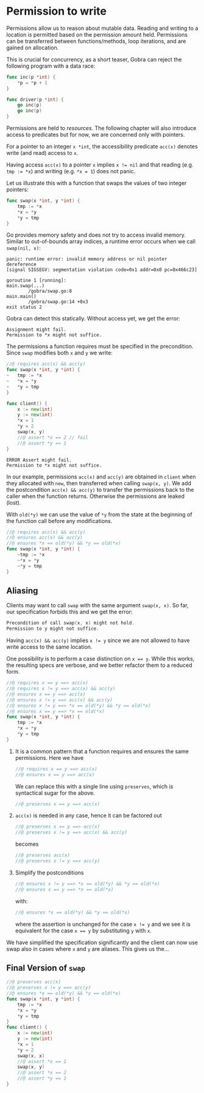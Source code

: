 # Permission to write

Permissions allow us to reason about mutable data.
Reading and writing to a location is permitted based on the permission amount held.
Permissions can be transferred between functions/methods, loop iterations, and are gained on allocation.

This is crucial for concurrency, as a short teaser, Gobra can reject the following program with a data race:
``` go
func inc(p *int) {
	*p = *p + 1
}

func driver(p *int) {
	go inc(p)
	go inc(p)
}
```

Permissions are held to *resources*.
The following chapter will also introduce access to predicates but for now, we are concerned only with pointers.


For a pointer to an integer `x *int`,
the accessibility predicate `acc(x)` denotes write (and read) access to `x`.

Having access `acc(x)` to a pointer `x` implies `x != nil` and that reading (e.g. `tmp := *x`) and writing (e.g. `*x = 1`) does not panic.

Let us illustrate this with a function that swaps the values of two integer pointers:
``` go
func swap(x *int, y *int) {
	tmp := *x
	*x = *y
	*y = tmp
}
```
Go provides memory safety and does not try to access invalid memory.
Similar to out-of-bounds array indices, a runtime error occurs when we call `swap(nil, x)`:
``` text
panic: runtime error: invalid memory address or nil pointer dereference
[signal SIGSEGV: segmentation violation code=0x1 addr=0x0 pc=0x466c23]

goroutine 1 [running]:
main.swap(...)
        /gobra/swap.go:8
main.main()
        /gobra/swap.go:14 +0x3
exit status 2
```
Gobra can detect this statically.
Without access yet, we get the error:
``` text
Assignment might fail. 
Permission to *x might not suffice.
```
The permissions a function requires must be specified in the precondition.
Since `swap` modifies both `x` and `y` we write:
``` go
//@ requires acc(x) && acc(y)
func swap(x *int, y *int) {
~	tmp := *x
~	*x = *y
~	*y = tmp
}

func client() {
	x := new(int)
	y := new(int)
    *x = 1
    *y = 2
	swap(x, y)
	//@ assert *x == 2 // fail
	//@ assert *y == 1
}
```
``` text
ERROR Assert might fail. 
Permission to *x might not suffice.
```

In our example, permissions `acc(x)` and `acc(y)` are obtained in `client` when they allocated with `new`,
then transferred when calling `swap(x, y)`.
We add the postcondition `acc(x) && acc(y)` to transfer the permissions back to the caller when the function returns.
Otherwise the permissions are leaked (lost).

With `old(*y)` we can use the value of `*y` from the state at the beginning of the function call before any modifications.
``` go
//@ requires acc(x) && acc(y)
//@ ensures acc(x) && acc(y)
//@ ensures *x == old(*y) && *y == old(*x)
func swap(x *int, y *int) {
	~tmp := *x
	~*x = *y
	~*y = tmp
}
```

## Aliasing
Clients may want to call `swap` with the same argument `swap(x, x)`.
So far, our specification forbids this and we get the error:
``` go
Precondition of call swap(x, x) might not hold. 
Permission to y might not suffice.
```
Having `acc(x) && acc(y)` implies `x != y` since we are not allowed to have write access to the same location.

One possibility is to perform a case distinction on `x == y`.
While this works, the resulting specs are verbose, and we better refactor them to a reduced form.
``` go
//@ requires x == y ==> acc(x)
//@ requires x != y ==> acc(x) && acc(y)
//@ ensures x == y ==> acc(x)
//@ ensures x != y ==> acc(x) && acc(y)
//@ ensures x != y ==> *x == old(*y) && *y == old(*x)
//@ ensures x == y ==> *x == old(*x)
func swap(x *int, y *int) {
	tmp := *x
	*x = *y
	*y = tmp
}
```

1. It is a common pattern that a function requires and ensures the same permissions. Here we have
    ``` go
    //@ requires x == y ==> acc(x)
    //@ ensures x == y ==> acc(x)
    ```
    We can replace this with a single line using `preserves`, which is syntactical sugar for the above.
    ``` go
    //@ preserves x == y ==> acc(x)
    ```
2. `acc(x)` is needed in any case, hence it can be factored out
    ``` go
    //@ preserves x == y ==> acc(x)
    //@ preserves x != y ==> acc(x) && acc(y)
    ```
    becomes
    ``` go
    //@ preserves acc(x)
    //@ preserves x != y ==> acc(y)
    ```
3. Simplify the postconditions
    ``` go
    //@ ensures x != y ==> *x == old(*y) && *y == old(*x)
    //@ ensures x == y ==> *x == old(*x)
    ```
    with:
    ``` go
    //@ ensures *x == old(*y) && *y == old(*x)
    ```
    where the assertion is unchanged for the case `x != y` and we see it is equivalent for the case `x == y` by substituting `y` with `x`.


We have simplified the specification significantly and the client can now use swap also in cases where `x` and `y` are aliases.
This gives us the...

## Final Version of `swap`
``` go
//@ preserves acc(x)
//@ preserves x != y ==> acc(y)
//@ ensures *x == old(*y) && *y == old(*x)
func swap(x *int, y *int) {
	tmp := *x
	*x = *y
	*y = tmp
}
func client() {
	x := new(int)
	y := new(int)
    *x = 1
    *y = 2
	swap(x, x)
	//@ assert *x == 1
	swap(x, y)
	//@ assert *x == 2
	//@ assert *y == 1
}
```

